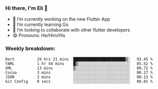 ### Hi there, I'm Eli 👋
- 🔭 I’m currently working on the new Flutter App
- 🌱 I’m currently learning Go
- 🦄 I’m looking to collaborate with other flutter developers
- 😄 Pronouns: He/Him/His

### Weekly breakdown:
<!--START_SECTION:waka-->

```text
Dart          29 hrs 21 mins  ███████████████████████▒░   93.45 %
YAML          1 hr 44 mins    █▒░░░░░░░░░░░░░░░░░░░░░░░   05.52 %
XML           13 mins         ▒░░░░░░░░░░░░░░░░░░░░░░░░   00.72 %
Cocoa         3 mins          ░░░░░░░░░░░░░░░░░░░░░░░░░   00.17 %
JSON          2 mins          ░░░░░░░░░░░░░░░░░░░░░░░░░   00.13 %
Git Config    0 secs          ░░░░░░░░░░░░░░░░░░░░░░░░░   00.01 %
```

<!--END_SECTION:waka-->
